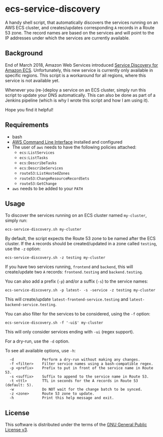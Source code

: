 # ecs-service-discovery

A handy shell script, that automatically discovers the services running on an
AWS ECS cluster, and creates/updates corresponding `A` records in a Route 53
zone. The record names are based on the services and will point to the IP
addresses under which the services are currently available.

## Background

End of March 2018, Amazon Web Services introduced
[Service Discovery for Amazon ECS](https://aws.amazon.com/about-aws/whats-new/2018/03/introducing-service-discovery-for-amazon-ecs).
Unfortunately, this new service is currently only available in specific regions.
This script is a workaround for all regions, where this service is not available
yet.

Whenever you (re-)deploy a service on an ECS cluster, simply run this script to
update your DNS automatically. This can also be done as part of a Jenkins
pipeline (which is why I wrote this script and how I am using it).

Hope you find it helpful!

## Requirements

* bash
* [AWS Command Line Interface](https://aws.amazon.com/cli/) installed and configured
* The user of `aws` needs to have the following policies attached:
  * `ecs:ListServices`
  * `ecs:ListTasks`
  * `ecs:DescribeTasks`
  * `ecs:DescribeServices`
  * `route53:ListHostedZones`
  * `route53:ChangeResourceRecordSets`
  * `route53:GetChange`
* `aws` needs to be added to your `PATH`

## Usage

To discover the services running on an ECS cluster named `my-cluster`, simply
run:

```
ecs-service-discovery.sh my-cluster
```

By default, the script expects the Route 53 zone to be named after the ECS
cluster. If the `A` records should be created/updated in a zone called
`testing`, use the `-z` option: 

```
ecs-service-discovery.sh -z testing my-cluster
```

If you have two services running, `frontend` and `backend`, this will
create/update two `A` records: `frontend.testing` and `backend.testing`.

You can also add a prefix (`-p`) and/or a suffix (`-s`) to the service names:

```
ecs-service-discovery.sh -p latest- -s -service -z testing my-cluster 
```

This will create/update `latest-frontend-service.testing` and `latest-backend-service.testing`.

You can also filter for the services to be considered, using the `-f` option:

```
ecs-service-discovery.sh -f '-ui$' my-cluster
``` 

This will only consider services ending with `-ui` (regex support).

For a dry-run, use the `-d` option.

To see all available options, use `-h`:

```
  -d             Perform a dry-run without making any changes.
  -f <filter>    Filter service names using a bash-compatible regex.
  -p <prefix>    Prefix to put in front of the service name in Route 53.
  -s <suffix>    Suffix to append to the service name in Route 53.
  -t <ttl>       TTL in seconds for the A records in Route 53 (default: 5).
  -w             Do NOT wait for the change batch to be synced.
  -z <zone>      Route 53 zone to update.
  -h             Print this help message and exit.
```

## License

This software is distributed under the terms of the
[GNU General Public License v3](https://www.gnu.org/licenses/gpl-3.0.en.html).
